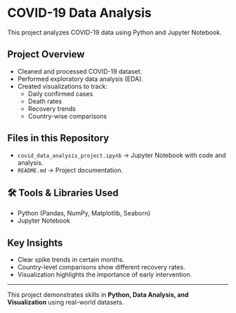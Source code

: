 # COVID-19 Data Analysis 

This project analyzes COVID-19 data using Python and Jupyter Notebook.

## Project Overview
- Cleaned and processed COVID-19 dataset.
- Performed exploratory data analysis (EDA).
- Created visualizations to track:
  - Daily confirmed cases
  - Death rates
  - Recovery trends
  - Country-wise comparisons

##  Files in this Repository
- `covid_data_analysis_project.ipynb` → Jupyter Notebook with code and analysis.
- `README.md` → Project documentation.

## 🛠️ Tools & Libraries Used
- Python (Pandas, NumPy, Matplotlib, Seaborn)
- Jupyter Notebook

## Key Insights
- Clear spike trends in certain months.
- Country-level comparisons show different recovery rates.
- Visualization highlights the importance of early intervention.

---

This project demonstrates skills in **Python, Data Analysis, and Visualization** using real-world datasets.
